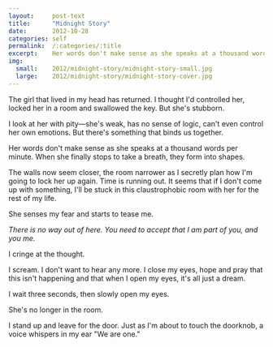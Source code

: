 ```yaml
---
layout:     post-text
title:      "Midnight Story"
date:       2012-10-28
categories: self
permalink:  /:categories/:title
excerpt:    Her words don't make sense as she speaks at a thousand words per minute
img:
  small:    2012/midnight-story/midnight-story-small.jpg
  large:    2012/midnight-story/midnight-story-cover.jpg
---
```


The girl that lived in my head has returned. I thought I'd controlled her, locked her in a room and swallowed the key. But she's stubborn.

I look at her with pity&mdash;she's weak, has no sense of logic, can't even control her own emotions. But there's something that binds us together.

Her words don't make sense as she speaks at a thousand words per minute. When she finally stops to take a breath, they form into shapes.

The walls now seem closer, the room narrower as I secretly plan how I'm going to lock her up again. Time is running out. It seems that if I don't come up with something, I'll be stuck in this claustrophobic room with her for the rest of my life.

She senses my fear and starts to tease me.

*There is no way out of here. You need to accept that I am part of you, and you me.*

I cringe at the thought.

I scream. I don't want to hear any more. I close my eyes, hope and pray that this isn't happening and that when I open my eyes, it's all just a dream.

I wait three seconds, then slowly open my eyes.

She's no longer in the room.

I stand up and leave for the door. Just as I'm about to touch the doorknob, a voice whispers in my ear "We are one."
